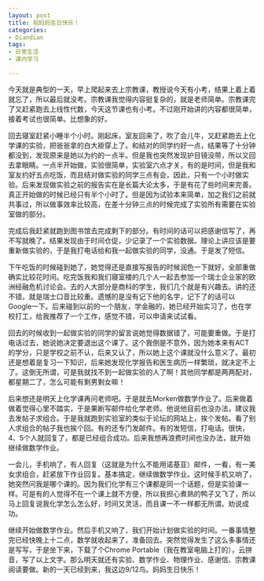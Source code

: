 ```yaml
---
layout: post
title: 祝妈妈生日快乐！
categories:
- Diandian
tags:
- 日常生活
- 课内学习

---
```

<p>今天就是典型的一天，早上爬起来去上宗教课，教授说今天有小考，结果上着上着就忘了，所以最后就没考。宗教课我觉得内容挺复杂的，就是老师简单。宗教课完了又赶紧跑去上线性代数，今天这节课也有小考。不过刚开始讲的内容都很简单，接着考试也很简单。比想象的好。</p>
<p>回去寝室赶紧小睡半个小时。刚起床，室友回来了，吹了会儿牛，又赶紧跑去上化学课的实验，把爸爸拿的白大褂穿上了。和结对的同学约好一点，结果等了十分钟都没到，发现原来是她以为约的一点半。但是我也突然发现护目镜没带，所以又回去拿眼睛。一点半开始做，实验很简单，实验室六点才关，有的是时间，但是我和室友约好五点吃饭，而且结对做实验的同学三点有会，因此，只有一个小时做实验。后来发现做实验之前的报告实在是长篇大论太多，于是有花了些时间来完善。真正开始做的时候已经只有半个小时了。但是因为试验本来简单，加之我们之前就共事过，所以做事效率比较高，在差十分钟三点的时候完成了实验所有需要在实验室做的部分。</p>
<p>完成后我赶紧就跑到图书馆去完成剩下的部分。有时间的话可以把感谢信写了，再不写就晚了。结果发现由于时间仓促，少记录了一个实验数据。理论上讲应该是要重新做实验的，于是我打电话给和我一起做实验的同学，没通。于是发了短信。</p>
<p>下午吃饭的时候碰到她了，她觉得还是直接写报告的时候润色一下就好，全部重做确实比较花时间。吃完饭我和我们寝室楼的几个人一起去参加一个瑞士企业家的欧洲经融危机讨论会。去的人大部分是商科的学生，我们几个就是有兴趣去。讲的还不错，就是瑞士口音比较重。遗憾的是没有记下他的名字，记下了的话可以Google一下。后来碰到以前的一个朋友，学金融的，她已经开始实习了，也在学校打工，给我推荐了一个工作，感觉不错，可以申请来试试看。</p>
<p>回去的时候收到一起做实验的同学的留言说她觉得数据错了，可能要重做。于是打电话过去，她说她决定要退出这个课了。这个我倒是不意外，因为她本来有ACT的学分，只是学校之前不认，后来又认了，所以她上这个课就没什么意义了。最初还是想着是复习一下知识，后来她发现化学报告和医生病历一样繁琐，就决定不上了。这倒无所谓，可是我就找不到一起做实验的人了啊！其他同学都是两两配对，都星期二了，怎么可能有剩男剩女嘛！</p>
<p>后来想还是明天上化学课再问老师吧。于是就去Morken做数学作业了。后来做着做着觉得心里不踏实，于是果断写邮件给化学老师。他说他目前也没办法，建议我去发帖子求组合。于是我就跑到实验室的类似于论坛的网站上，挨个发帖。看了别人求组合的帖子我也挨个回。有的还专门发邮件。有的发短信，打电话。很快，4、5个人就回复了，都是已经组合成功。后来我想再浪费时间也没办法，就开始继续做数学作业。</p>
<p>一会儿，手机响了，有人回复（这就是为什么不能用诺基亚）邮件，一看，有一美女求组合，赶紧放下作业回复。基本搞定，继续做数学作业。这时候手机又响了，她突然问我是哪个课的。因为我们化学有三个课都是同一个话题，但是实验课一样。可是有的人觉得不在一个课上就不方便，所以我担心煮熟的鸭子又飞了，所以马上回复说我化学怎么怎么好，时间又灵活，而且课一不一样都无所谓。劝说成功。</p>
<p>继续开始做数学作业。然后手机又响了，我们开始计划做实验的时间。一番事情整完已经快晚上十二点，数学就收起来了，准备回去。突然觉得发生了这么多事情还是写写，于是坐下来，下载了个Chrome Portable（我在教室电脑上打的），云拼音，写了以上文字。那么明天就还有实验、数学作业、物理作业、感谢信、宗教课阅读要做。新的一天已经到来，我这边9/12鸟。妈妈生日快乐！</p>